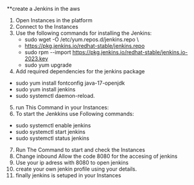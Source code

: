 **create  a Jenkins in the aws
1) Open Instances in the platform
2) Connect to the Instances
3) Use the following commands for installing the Jenkins:
   * sudo wget -O /etc/yum.repos.d/jenkins.repo \
   * https://pkg.jenkins.io/redhat-stable/jenkins.repo
    * sudo rpm --import https://pkg.jenkins.io/redhat-stable/jenkins.io-2023.key
    * sudo yum upgrade
4) Add required dependencies for the jenkins package
 * sudo yum install fontconfig java-17-openjdk
 * sudo yum install jenkins
 * sudo systemctl daemon-reload.
5) run This Command in your Instances:
6) To start the Jenkkins use Following commands:

 * sudo systemctl enable jenkins
 * sudo systemctl start jenkins
 * sudo systemctl status jenkins
7) Run The Command to start and check the Instances
8) Change inbound Allow the  code 8080 for the accesing of jenkins
9) Use your ip adress with 8080 to open jenkins
10) create your own jenkin profile using your details. 
11) finally jenkins is setuped in your Instances
